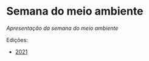 # Semana do meio ambiente

_Apresentação da semana do meio ambiente_

Edições:

- [2021](https://campusverde.par.ifrn.edu.br//semana-do-meio-ambiente/2021)